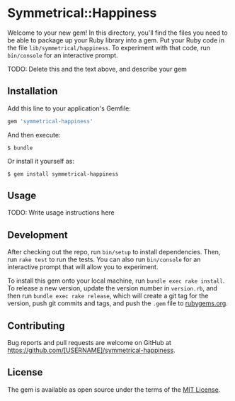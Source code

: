 # Symmetrical::Happiness

Welcome to your new gem! In this directory, you'll find the files you need to be able to package up your Ruby library into a gem. Put your Ruby code in the file `lib/symmetrical/happiness`. To experiment with that code, run `bin/console` for an interactive prompt.

TODO: Delete this and the text above, and describe your gem

## Installation

Add this line to your application's Gemfile:

```ruby
gem 'symmetrical-happiness'
```

And then execute:

    $ bundle

Or install it yourself as:

    $ gem install symmetrical-happiness

## Usage

TODO: Write usage instructions here

## Development

After checking out the repo, run `bin/setup` to install dependencies. Then, run `rake test` to run the tests. You can also run `bin/console` for an interactive prompt that will allow you to experiment.

To install this gem onto your local machine, run `bundle exec rake install`. To release a new version, update the version number in `version.rb`, and then run `bundle exec rake release`, which will create a git tag for the version, push git commits and tags, and push the `.gem` file to [rubygems.org](https://rubygems.org).

## Contributing

Bug reports and pull requests are welcome on GitHub at https://github.com/[USERNAME]/symmetrical-happiness.


## License

The gem is available as open source under the terms of the [MIT License](http://opensource.org/licenses/MIT).

